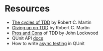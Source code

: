 # Resources

- [The cycles of TDD](https://goo.gl/ZZIqvF) by Robert C. Martin
- [Giving up on TDD](https://goo.gl/zu9yBo) by Robert C. Martin
- [Pros and Cons](https://goo.gl/vDICFa) of TDD by John Lockwood
- QUnit API [docs](http://api.qunitjs.com/category/all/)
- How to write [async testing](https://api.qunitjs.com/async/) in QUnit